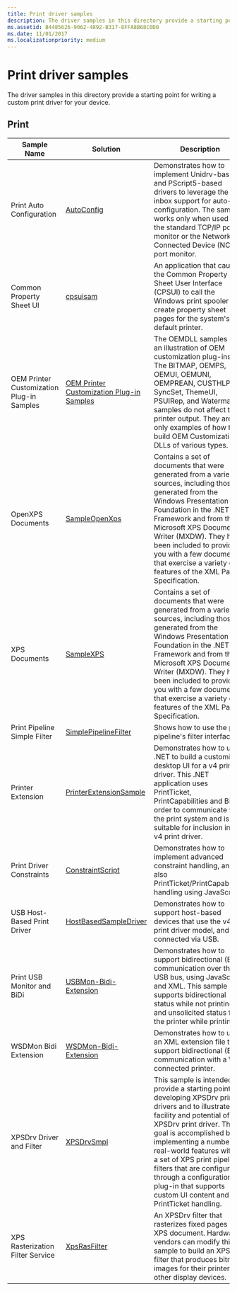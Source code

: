 ```yaml
---
title: Print driver samples
description: The driver samples in this directory provide a starting point for writing a custom print driver for your device.
ms.assetid: B4485626-9062-4892-B317-8FFA8B68C0D0
ms.date: 11/01/2017
ms.localizationpriority: medium
---
```


# Print driver samples


The driver samples in this directory provide a starting point for writing a custom print driver for your device.

## Print


| Sample Name                      | Solution                                                                  | Description  |
|----------------------------------|---------------------------------------------------------------------------|--------------|
| Print Auto Configuration         | [AutoConfig](https://go.microsoft.com/fwlink/p/?LinkId=617938)             | Demonstrates how to implement Unidrv-based and PScript5-based drivers to leverage the inbox support for auto-configuration. The sample works only when used with the standard TCP/IP port monitor or the Network-Connected Device (NCD) port monitor.                                                                                                                                                |
| Common Property Sheet UI         | [cpsuisam](https://go.microsoft.com/fwlink/p/?LinkId=617940)               | An application that causes the Common Property Sheet User Interface (CPSUI) to call the Windows print spooler to create property sheet pages for the system's default printer.                                                                                                                                                                                                                       |
| OEM Printer Customization Plug-in Samples | [OEM Printer Customization Plug-in Samples](https://go.microsoft.com/fwlink/?linkid=862105) | The OEMDLL samples are an illustration of OEM customization plug-ins. The BITMAP, OEMPS, OEMUI, OEMUNI, OEMPREAN, CUSTHLP, SyncSet, ThemeUI, PSUIRep, and Watermark samples do not affect the printer output. They are only examples of how to build OEM Customization DLLs of various types.               |
| OpenXPS Documents                | [SampleOpenXps](https://go.microsoft.com/fwlink/p/?LinkId=617941)          | Contains a set of documents that were generated from a variety of sources, including those generated from the Windows Presentation Foundation in the .NET Framework and from the Microsoft XPS Document Writer (MXDW). They have been included to provide you with a few documents that exercise a variety of features of the XML Paper Specification.                                               |
| XPS Documents                    | [SampleXPS](https://go.microsoft.com/fwlink/p/?LinkId=617942)              | Contains a set of documents that were generated from a variety of sources, including those generated from the Windows Presentation Foundation in the .NET Framework and from the Microsoft XPS Document Writer (MXDW). They have been included to provide you with a few documents that exercise a variety of features of the XML Paper Specification.                                               |
| Print Pipeline Simple Filter     | [SimplePipelineFilter](https://go.microsoft.com/fwlink/p/?LinkId=617944)   | Shows how to use the print pipeline's filter interfaces.                                                                                                                                                                                                                                                                                                                                             |
| Printer Extension                | [PrinterExtensionSample](https://go.microsoft.com/fwlink/p/?LinkId=617945) | Demonstrates how to use .NET to build a customized, desktop UI for a v4 print driver. This .NET application uses PrintTicket, PrintCapabilities and Bidi in order to communicate with the print system and is suitable for inclusion in a v4 print driver.                                                                                                                                           |
| Print Driver Constraints         | [ConstraintScript](https://go.microsoft.com/fwlink/p/?LinkId=617946)       | Demonstrates how to implement advanced constraint handling, and also PrintTicket/PrintCapabilities handling using JavaScript.                                                                                                                                                                                                                                                                        |
| USB Host-Based Print Driver      | [HostBasedSampleDriver](https://go.microsoft.com/fwlink/p/?LinkId=617947)  | Demonstrates how to support host-based devices that use the v4 print driver model, and are connected via USB.                                                                                                                                                                                                                                                                                        |
| Print USB Monitor and BiDi       | [USBMon-Bidi-Extension](https://go.microsoft.com/fwlink/p/?LinkId=617948)  | Demonstrates how to support bidirectional (Bidi) communication over the USB bus, using JavaScript and XML. This sample supports bidirectional status while not printing, and unsolicited status from the printer while printing.                                                                                                                                                                     |
| WSDMon Bidi Extension            | [WSDMon-Bidi-Extension](https://go.microsoft.com/fwlink/p/?LinkId=617949)  | Demonstrates how to use an XML extension file to support bidirectional (Bidi) communication with a WSD connected printer.                                                                                                                                                                                                                                                                            |
| XPSDrv Driver and Filter         | [XPSDrvSmpl](https://go.microsoft.com/fwlink/p/?LinkId=617950)             | This sample is intended to provide a starting point for developing XPSDrv printer drivers and to illustrate the facility and potential of an XPSDrv print driver. This goal is accomplished by implementing a number of real-world features within a set of XPS print pipeline filters that are configured through a configuration plug-in that supports custom UI content and PrintTicket handling. |
| XPS Rasterization Filter Service | [XpsRasFilter](https://go.microsoft.com/fwlink/p/?LinkId=617951)           | An XPSDrv filter that rasterizes fixed pages in an XPS document. Hardware vendors can modify this sample to build an XPSDrv filter that produces bitmap images for their printers or other display devices.                                                                                                                                                                                          |





